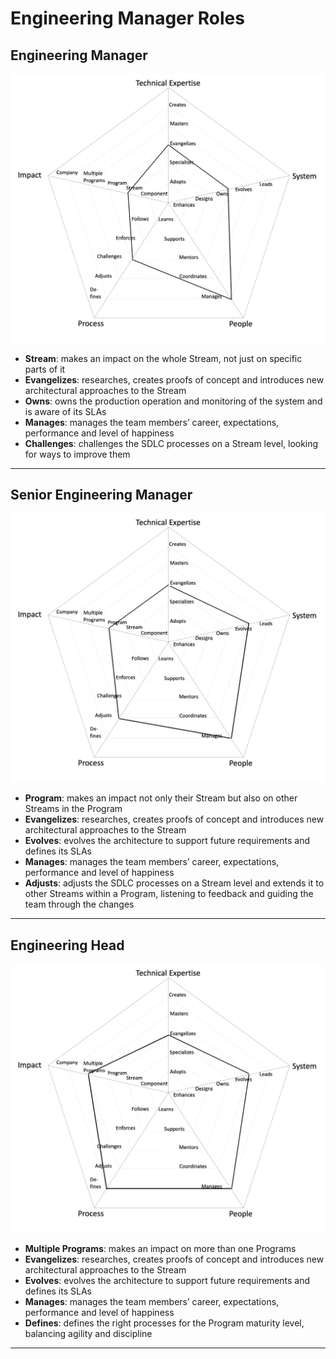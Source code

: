 # Engineering Manager Roles

## Engineering Manager

![assets/06.em.jpg](assets/06.em.jpg)

- **Stream**: makes an impact on the whole Stream, not just on specific parts of it
- **Evangelizes**: researches, creates proofs of concept and introduces new architectural approaches to the Stream
- **Owns**: owns the production operation and monitoring of the system and is aware of its SLAs
- **Manages**: manages the team members’ career, expectations, performance and level of happiness
- **Challenges**: challenges the SDLC processes on a Stream level, looking for ways to improve them
---

## Senior Engineering Manager

![assets/07.senior-em.jpg](assets/07.senior-em.jpg)

- **Program**: makes an impact not only their Stream but also on other Streams in the Program
- **Evangelizes**: researches, creates proofs of concept and introduces new architectural approaches to the Stream
- **Evolves**: evolves the architecture to support future requirements and defines its SLAs
- **Manages**: manages the team members’ career, expectations, performance and level of happiness
- **Adjusts**: adjusts the SDLC processes on a Stream level and extends it to other Streams within a Program, listening to feedback and guiding the team through the changes

---

## Engineering Head

![assets/08.head.jpg](assets/08.head.jpg)

- **Multiple Programs**: makes an impact on more than one Programs
- **Evangelizes**: researches, creates proofs of concept and introduces new architectural approaches to the Stream
- **Evolves**: evolves the architecture to support future requirements and defines its SLAs
- **Manages**: manages the team members’ career, expectations, performance and level of happiness
- **Defines**: defines the right processes for the Program maturity level, balancing agility and discipline

---
